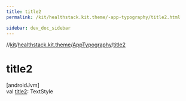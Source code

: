 ```yaml
---
title: title2
permalink: /kit/healthstack.kit.theme/-app-typography/title2.html

sidebar: dev_doc_sidebar
---
```

//[kit](../../../kit.html)/[healthstack.kit.theme](../index.html)/[AppTypography](index.html)/[title2](title2.html)



# title2



[androidJvm]\
val [title2](title2.html): TextStyle




